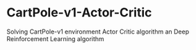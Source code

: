 # CartPole-v1-Actor-Critic
Solving CartPole-v1 environment Actor Critic algorithm an Deep Reinforcement Learning algorithm
